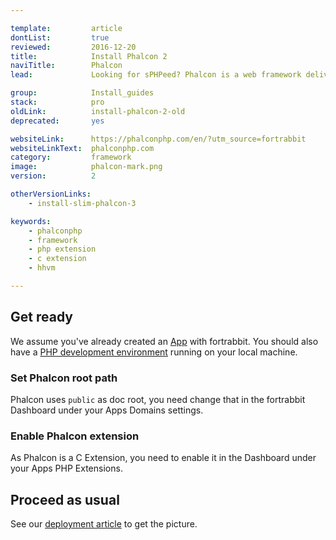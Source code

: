 ```yaml
---

template:         article
dontList:         true
reviewed:         2016-12-20
title:            Install Phalcon 2
naviTitle:        Phalcon
lead:             Looking for sPHPeed? Phalcon is a web framework delivered as C extension providing high performance and low resource consumption. Here you learn how to best getting started with Phalcon 2 on fortrabbit.

group:            Install_guides
stack:            pro
oldLink:          install-phalcon-2-old
deprecated:       yes

websiteLink:      https://phalconphp.com/en/?utm_source=fortrabbit
websiteLinkText:  phalconphp.com
category:         framework
image:            phalcon-mark.png
version:          2

otherVersionLinks:
    - install-slim-phalcon-3

keywords:
    - phalconphp
    - framework
    - php extension
    - c extension
    - hhvm

---
```



## Get ready

We assume you've already created an [App](app) with fortrabbit. You should also have a [PHP development environment](/local-development) running on your local machine.

### Set Phalcon root path

Phalcon uses `public` as doc root, you need change that in the fortrabbit Dashboard under your Apps Domains settings.

### Enable Phalcon extension

As Phalcon is a C Extension, you need to enable it in the Dashboard under your Apps PHP Extensions.

## Proceed as usual

See our [deployment article](deployment) to get the picture.
